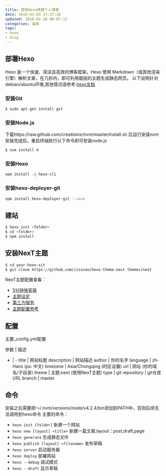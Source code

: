 ```yaml
---
title: 使用Hexo搭建个人博客
date: 2016-01-03 17:37:18
updated: 2016-01-28 00:07:12 
categories: 运维
tags: 
- hexo
- blog
---
```


## 部署Hexo
Hexo 是一个快速、简洁且高效的博客框架。Hexo 使用 Markdown（或其他渲染引擎）解析文章，在几秒内，即可利用靓丽的主题生成静态网页。
以下说明针对debian/ubuntu环境,其他情况请参考:[hexo文档](https://hexo.io/zh-cn/docs/)
### 安装Git
``` bash
$ sudo apt-get install git
```

### 安装Node.js
下载https://raw.github.com/creationix/nvm/master/install.sh 后运行安装nvm
安装完成后，重启终端执行以下命令即可安装node.js
``` bash
$ nvm install 4
```

### 安装Hexo
``` bash
npm install -g hexo-cli
```

### 安装hexo-deployer-git
``` bash
npm install hexo-deployer-git --save
```

## 建站
``` bash
$ hexo init <folder>
$ cd <folder>
$ npm install
```

## 安装NexT主题
``` bash
$ cd your-hexo-sit
$ git clone https://github.com/iissnan/hexo-theme-next themes/next

```
NexT主题配置查看：
- [5分钟快安装](http://theme-next.iissnan.com/five-minutes-setup.html)
- [主题设定](http://theme-next.iissnan.com/theme-settings.html)
- [第三方服务](http://theme-next.iissnan.com/third-party-services.html)
- [主题配置参考](http://theme-next.iissnan.com/theme-settings-example.html)

## 配置
主要_config.yml配置

参数 | 描述
- | -
title | 网站标题
description | 网站描述
author | 你的名字
language | zh-Hans (ps: 中文)
timezone | Asia/Chongqing (时区设置)
url | 网址 (你的域名/子目录)
theme | 主题:next (使用NexT主题)
type | git 
repository | git仓库URL
branch | master

## 命令
安装之后需要把～/.nvm/versions/node/v4.2.4/bin添加到PATH中，否则后续无法调用到hexo命令
主要的命令：

- `hexo init [folder]` 新建一个网站
- `hexo new [layout] <title>` 新建一篇文章,layout：post,draft,page
- `hexo generate` 生成静态文件
- `hexo publish [layout] <filename>` 发布草稿
- `hexo server` 启动服务器
- `hexo deploy` 部署网站
- `hexo --debug` 调试模式
- `hexo --draft` 显示草稿
